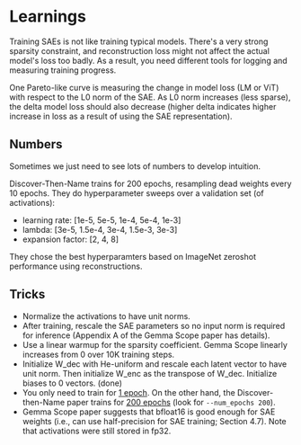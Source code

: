 # Learnings

Training SAEs is not like training typical models.
There's a very strong sparsity constraint, and reconstruction loss might not affect the actual model's loss too badly.
As a result, you need different tools for logging and measuring training progress.

One Pareto-like curve is measuring the change in model loss (LM or ViT) with respect to the L0 norm of the SAE.
As L0 norm increases (less sparse), the delta model loss should also decrease (higher delta indicates higher increase in loss as a result of using the SAE representation).

## Numbers

Sometimes we just need to see lots of numbers to develop intuition.

Discover-Then-Name trains for 200 epochs, resampling dead weights every 10 epochs.
They do hyperparameter sweeps over a validation set (of activations):

* learning rate: [1e-5, 5e-5, 1e-4, 5e-4, 1e-3]
* lambda: [3e-5, 1.5e-4, 3e-4, 1.5e-3, 3e-3]
* expansion factor: [2, 4, 8]

They chose the best hyperparamters based on ImageNet zeroshot performance using reconstructions.

## Tricks

* Normalize the activations to have unit norms.
* After training, rescale the SAE parameters so no input norm is required for inference (Appendix A of the Gemma Scope paper has details).
* Use a linear warmup for the sparsity coefficient. Gemma Scope linearly increases from 0 over 10K training steps.
* Initialize W_dec with He-uniform and rescale each latent vector to have unit norm. Then initialize W_enc as the transpose of W_dec. Initialize biases to 0 vectors. (done)
* You only need to train for [1 epoch](https://github.com/ai-safety-foundation/sparse_autoencoder/blob/b6ba6cb7c90372cb5462855c21e5f52fc9130557/sparse_autoencoder/train/pipeline.py#L216). On the other hand, the Discover-then-Name paper trains for [200 epochs](https://github.com/neuroexplicit-saar/discover-then-name?tab=readme-ov-file#train-the-sae) (look for `--num_epochs 200`).
* Gemma Scope paper suggests that bfloat16 is good enough for SAE weights (i.e., can use half-precision for SAE training; Section 4.7). Note that activations were still stored in fp32.
